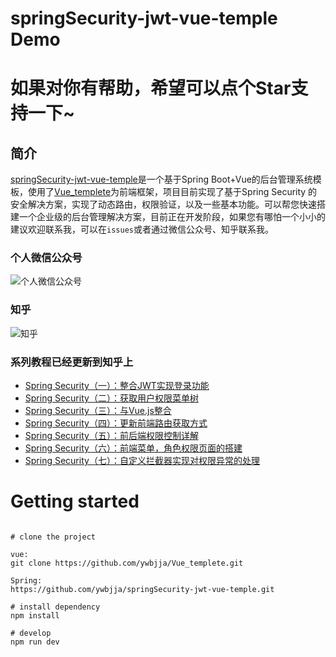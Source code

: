 # springSecurity-jwt-vue-temple Demo
# 如果对你有帮助，希望可以点个Star支持一下~
## 简介
[springSecurity-jwt-vue-temple](https://github.com/ywbjja/springSecurity-jwt-vue-temple)是一个基于Spring Boot+Vue的后台管理系统模板，使用了[Vue_templete](https://github.com/ywbjja/Vue_templete)为前端框架，项目目前实现了基于Spring Security 的安全解决方案，实现了动态路由，权限验证，以及一些基本功能。可以帮您快速搭建一个企业级的后台管理解决方案，目前正在开发阶段，如果您有哪怕一个小小的建议欢迎联系我，可以在`issues`或者通过微信公众号、知乎联系我。
### 个人微信公众号
![个人微信公众号](https://i.imgur.com/9cdsEWT.jpg)

### 知乎
![知乎](https://i.imgur.com/2RtBYZm.png)

### 系列教程已经更新到知乎上

- [Spring Security（一）：整合JWT实现登录功能](https://zhuanlan.zhihu.com/p/54844487)
- [Spring Security（二）：获取用户权限菜单树](https://zhuanlan.zhihu.com/p/54845240)
- [Spring Security（三）：与Vue.js整合](https://zhuanlan.zhihu.com/p/54845426)
- [Spring Security（四）：更新前端路由获取方式](https://zhuanlan.zhihu.com/p/55203657)
- [Spring Security（五）：前后端权限控制详解](https://zhuanlan.zhihu.com/p/55392971)
- [Spring Security（六）：前端菜单，角色权限页面的搭建](https://zhuanlan.zhihu.com/p/55823589)
- [Spring Security（七）：自定义拦截器实现对权限异常的处理](https://zhuanlan.zhihu.com/p/55900345)

# Getting started

```

# clone the project

vue:
git clone https://github.com/ywbjja/Vue_templete.git

Spring:
https://github.com/ywbjja/springSecurity-jwt-vue-temple.git
	
# install dependency
npm install
	
# develop
npm run dev
	
```
